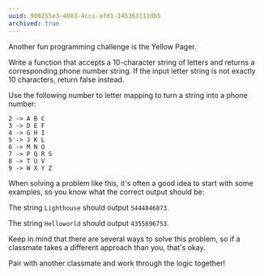 ```yaml
---
uuid: 900255e3-4083-4ccc-afd1-145363111db5
archived: true
---
```


Another fun programming challenge is the Yellow Pager.

Write a function that accepts a 10-character string of letters and returns a corresponding phone number string. If the input letter string is not exactly 10 characters, return false instead.

Use the following number to letter mapping to turn a string into a phone number:

```
2 -> A B C
3 -> D E F
4 -> G H I
5 -> J K L
6 -> M N O
7 -> P Q R S
8 -> T U V
9 -> W X Y Z
```

When solving a problem like this, it's often a good idea to start with some examples, so you know what the correct output should be:

The string `Lighthouse` should output `5444846873`.

The string `Helloworld` should output `4355696753`.

Keep in mind that there are several ways to solve this problem, so if a classmate takes a different approach than you, that's okay.

Pair with another classmate and work through the logic together!

